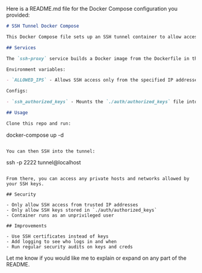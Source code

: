 Here is a README.md file for the Docker Compose configuration you provided:

```markdown
# SSH Tunnel Docker Compose

This Docker Compose file sets up an SSH tunnel container to allow access to private networks. 

## Services

The `ssh-proxy` service builds a Docker image from the Dockerfile in the current directory. It exposes port 2222 and maps it to the container's port 2222.

Environment variables:

- `ALLOWED_IPS` - Allows SSH access only from the specified IP addresses.

Configs:

- `ssh_authorized_keys` - Mounts the `./auth/authorized_keys` file into the container at `/authorized_keys`. This allows only the specified SSH keys to login.

## Usage

Clone this repo and run:

```
docker-compose up -d
```

You can then SSH into the tunnel:

```
ssh -p 2222 tunnel@localhost
```

From there, you can access any private hosts and networks allowed by your SSH keys.

## Security

- Only allow SSH access from trusted IP addresses
- Only allow SSH keys stored in `./auth/authorized_keys` 
- Container runs as an unprivileged user

## Improvements

- Use SSH certificates instead of keys
- Add logging to see who logs in and when
- Run regular security audits on keys and creds
```

Let me know if you would like me to explain or expand on any part of the README.